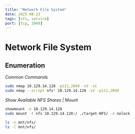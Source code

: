 ```yaml
---
title: "Network File System"
date: 2025-08-23
tags: [nfs, service]
port: [tcp, 2049]
---
```


# Network File System

## Enumeration

*Common Commands*

```bash
sudo nmap 10.129.14.128 -p111,2049 -sV -sC
sudo nmap --script nfs* 10.129.14.128 -sV -p111,2049
```

*Show Available NFS Shares | Mount*

```bash
showmount -e 10.129.14.128
sudo mount -t nfs 10.129.14.128:/ ./target-NFS/ -o nolock

ls -n mnt/nfs/
ls -l mnt/nfs/
```
